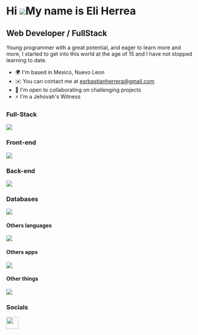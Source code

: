 
Hi ![](https://user-images.githubusercontent.com/18350557/176309783-0785949b-9127-417c-8b55-ab5a4333674e.gif)My name is Eli Herrea
==================================================================================================================================

Web Developer / FullStack
-------------------------

Young programmer with a great potential, and eager to learn more and more, I started to get into this world at the age of 15 and I have not stopped learning to date.

* 🌍  I'm based in Mexico, Nuevo Leon
* ✉️  You can contact me at [esrbastianherrera@gmail.com](mailto:esrbastianherrera@gmail.com)
* 🤝  I'm open to collaborating on challenging projects
* ⚡  I'm a Jehovah's Witness

### Full-Stack
<p align="left">
<a href="https://github.com/EliSebastian">
    <img src="https://skillicons.dev/icons?i=next,nuxt" />
  </a>
</p>

### Front-end
<p align="left">
<a href="https://github.com/EliSebastian">
    <img src="https://skillicons.dev/icons?i=html,css,javascript,typescript,vue,react,bootstrap,tailwind" />
  </a>
</p>

### Back-end
<p align="left">
<a href="https://github.com/EliSebastian">
    <img src="https://skillicons.dev/icons?i=javascript,typescript,nodejs,express,prisma,supabase,php" />
  </a>
</p>

### Databases
<p align="left">
<a href="https://github.com/EliSebastian">
    <img src="https://skillicons.dev/icons?i=mysql,postgres,redis" />
  </a>
</p>

#### Others languages
<p align="left">
<a href="https://github.com/EliSebastian">
    <img src="https://skillicons.dev/icons?i=py,cpp,cs" />
  </a>
</p>

#### Others apps
<p align="left">
<a href="https://github.com/EliSebastian">
    <img src="https://skillicons.dev/icons?i=git,github,postman,vscode" />
  </a>
</p>

#### Other things
<p align="left">
<a href="https://github.com/EliSebastian">
    <img src="https://skillicons.dev/icons?i=linux,bash,aws,nginx,vim" />
  </a>
</p>

### Socials

<p align="left"> <a href="https://www.github.com/EliSebastian" target="_blank" rel="noreferrer"> <picture> <source media="(prefers-color-scheme: dark)" srcset="https://raw.githubusercontent.com/danielcranney/readme-generator/main/public/icons/socials/github-dark.svg" /> <source media="(prefers-color-scheme: light)" srcset="https://raw.githubusercontent.com/danielcranney/readme-generator/main/public/icons/socials/github.svg" /> <img src="https://raw.githubusercontent.com/danielcranney/readme-generator/main/public/icons/socials/github.svg" width="32" height="32" /> </picture> </a></p>
